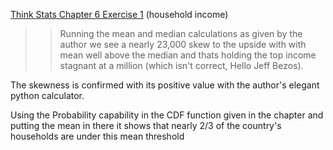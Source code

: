 [Think Stats Chapter 6 Exercise 1](http://greenteapress.com/thinkstats2/html/thinkstats2007.html#toc60) (household income)

>> Running the mean and median calculations as given by the author we see a nearly 23,000 skew to the upside with with mean well above the median and thats holding the top income stagnant at a million (which isn't correct, Hello Jeff Bezos).  

The skewness is confirmed with its positive value with the author's elegant python calculator.

Using the Probability capability in the CDF function given in the chapter and putting the mean in there it shows that nearly 2/3 of the country's households are under this mean threshold
